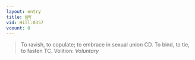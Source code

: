```yaml
---
layout: entry
title: སྒག་
vid: Hill:0357
vcount: 0
---
```

> To ravish, to copulate; to embrace in sexual union CD\. To bind, to tie, to fasten TC\.
> Volition: _Voluntary_


